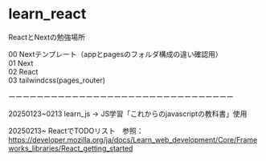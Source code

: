 # learn_react

ReactとNextの勉強場所

00 Nextテンプレート（appとpagesのフォルダ構成の違い確認用）<br>
01 Next<br>
02 React<br>
03 tailwindcss(pages_router)

ーーーーーーーーーーーーーーーーーーーーーーーーーーーーーーーー

20250123~0213 learn_js → JS学習「これからのjavascriptの教科書」使用

20250213~ ReactでTODOリスト　参照：https://developer.mozilla.org/ja/docs/Learn_web_development/Core/Frameworks_libraries/React_getting_started